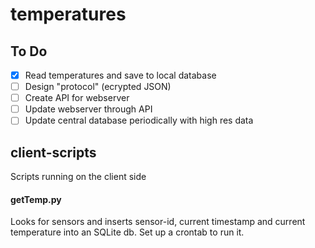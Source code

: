 # temperatures

## To Do
- [x] Read temperatures and save to local database
- [ ] Design "protocol" (ecrypted JSON)
- [ ] Create API for webserver
- [ ] Update webserver through API
- [ ] Update central database periodically with high res data

## client-scripts
Scripts running on the client side

#### getTemp.py
Looks for sensors and inserts sensor-id, current timestamp and current temperature into an SQLite db.
Set up a crontab to run it.
